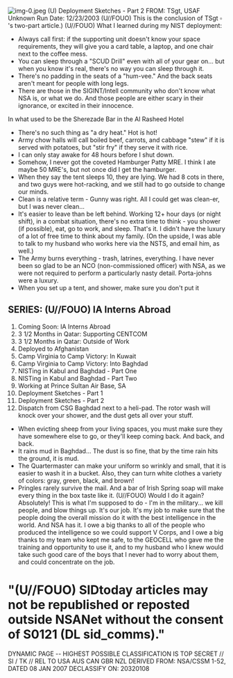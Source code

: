![img-0.jpeg](img-0.jpeg)
(U) Deployment Sketches - Part 2
FROM: TSgt, USAF
Unknown
Run Date: 12/23/2003
(U//FOUO) This is the conclusion of TSgt $\square$ 's two-part article.)
(U//FOUO) What I learned during my NIST deployment:

- Always call first: if the supporting unit doesn't know your space requirements, they will give you a card table, a laptop, and one chair next to the coffee mess.
- You can sleep through a "SCUD Drill" even with all of your gear on... but when you know it's real, there's no way you can sleep through it.
- There's no padding in the seats of a "hum-vee." And the back seats aren't meant for people with long legs.
- There are those in the SIGINT/Intell community who don't know what NSA is, or what we do. And those people are either scary in their ignorance, or excited in their innocence.

In what used to be the Sherezade Bar in the Al Rasheed Hotel

- There's no such thing as "a dry heat." Hot is hot!
- Army chow halls will call boiled beef, carrots, and cabbage "stew" if it is served with potatoes, but "stir fry" if they serve it with rice.
- I can only stay awake for 48 hours before I shut down.
- Somehow, I never got the coveted Hamburger Patty MRE. I think I ate maybe 50 MRE's, but not once did I get the hamburger.
- When they say the tent sleeps 10, they are lying. We had 8 cots in there, and two guys were hot-racking, and we still had to go outside to change our minds.
- Clean is a relative term - Gunny was right. All I could get was clean-er, but I was never clean...
- It's easier to leave than be left behind. Working 12+ hour days (or night shift), in a combat situation, there's no extra time to think - you shower (if possible), eat, go to work, and sleep. That's it. I didn't have the luxury of a lot of free time to think about my family. (On the upside, I was able to talk to my husband who works here via the NSTS, and email him, as well.)
- The Army burns everything - trash, latrines, everything. I have never been so glad to be an NCO (non-commissioned officer) with NSA, as we were not required to perform a particularly nasty detail. Porta-johns were a luxury.
- When you set up a tent, and shower, make sure you don't put it


## SERIES: (U//FOUO) IA Interns Abroad

1. Coming Soon: IA Interns Abroad
2. 3 1/2 Months in Qatar: Supporting CENTCOM
3. 3 1/2 Months in Qatar: Outside of Work
4. Deployed to Afghanistan
5. Camp Virginia to Camp Victory: In Kuwait
6. Camp Virginia to Camp Victory: Into Baghdad
7. NISTing in Kabul and Baghdad - Part One
8. NISTing in Kabul and Baghdad - Part Two
9. Working at Prince Sultan Air Base, SA
10. Deployment Sketches - Part 1
11. Deployment Sketches - Part 2
12. Dispatch from CSG Baghdad
next to a heli-pad. The rotor wash will knock over your shower, and the dust gets all over your stuff.

- When evicting sheep from your living spaces, you must make sure they have somewhere else to go, or they'll keep coming back. And back, and back.
- It rains mud in Baghdad... The dust is so fine, that by the time rain hits the ground, it is mud.
- The Quartermaster can make your uniform so wrinkly and small, that it is easier to wash it in a bucket. Also, they can turn white clothes a variety of colors: gray, green, black, and brown!
- Pringles rarely survive the mail. And a bar of Irish Spring soap will make every thing in the box taste like it.
(U//FOUO) Would I do it again? Absolutely! This is what I'm supposed to do - I'm in the military... we kill people, and blow things up. It's our job. It's my job to make sure that the people doing the overall mission do it with the best intelligence in the world. And NSA has it. I owe a big thanks to all of the people who produced the intelligence so we could support V Corps, and I owe a big thanks to my team who kept me safe, to the GEOCELL who gave me the training and opportunity to use it, and to my husband who I knew would take such good care of the boys that I never had to worry about them, and could concentrate on the job.


# "(U//FOUO) SIDtoday articles may not be republished or reposted outside NSANet without the consent of S0121 (DL sid_comms)." 

DYNAMIC PAGE -- HIGHEST POSSIBLE CLASSIFICATION IS TOP SECRET // SI / TK // REL TO USA AUS CAN GBR NZL DERIVED FROM: NSA/CSSM 1-52, DATED 08 JAN 2007 DECLASSIFY ON: 20320108
